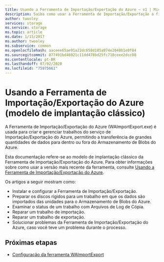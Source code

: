 ```yaml
---
title: Usando a Ferramenta de Importação/Exportação do Azure – v1 | Microsoft Docs
description: Saiba como usar a Ferramenta de Importação/Exportação a fim de preparar os discos rígidos para um trabalho de importação, bem como para reparar um trabalho de importação ou exportação.
author: twooley
services: storage
ms.service: storage
ms.topic: article
ms.date: 1/15/2017
ms.author: twooley
ms.subservice: common
ms.openlocfilehash: aaceee65ae91a22dc658d185a874e2040b1e0f04
ms.sourcegitcommit: 877491bd46921c11dd478bd25fc718ceee2dcc08
ms.contentlocale: pt-BR
ms.lasthandoff: 07/02/2020
ms.locfileid: "75975661"
---
```

# <a name="using-the-azure-importexport-tool-classic-deployment-model"></a>Usando a Ferramenta de Importação/Exportação do Azure (modelo de implantação clássico)

A Ferramenta de Importação/Exportação do Azure (WAImportExport.exe) é usada para criar e gerenciar trabalhos do serviço de Importação/Exportação do Azure, permitindo a transferência de grandes quantidades de dados para dentro ou fora do Armazenamento de Blobs do Azure.

Esta documentação refere-se ao modelo de implantação clássico da Ferramenta de Importação/Exportação do Azure. Para obter informações sobre como usar a versão mais recente da ferramenta, consulte [Usando a Ferramenta de Importação/Exportação do Azure](../storage-import-export-tool-how-to.md).

Os artigos a seguir mostram como:

- Instalar e configurar a Ferramenta de Importação/Exportação.
- Preparar os discos rígidos para um trabalho em que os dados são importados das unidades para o Armazenamento de Blobs do Azure.
- Examinar o status de um trabalho com Arquivos de Log de Cópia.
- Reparar um trabalho de importação.
- Reparar um trabalho de exportação.
- Solucionar problemas da Ferramenta de Importação/Exportação do Azure, caso você teve um problema durante o processo.

## <a name="next-steps"></a>Próximas etapas

* [Configuração da ferramenta WAImportExport](../storage-import-export-tool-how-to.md)
